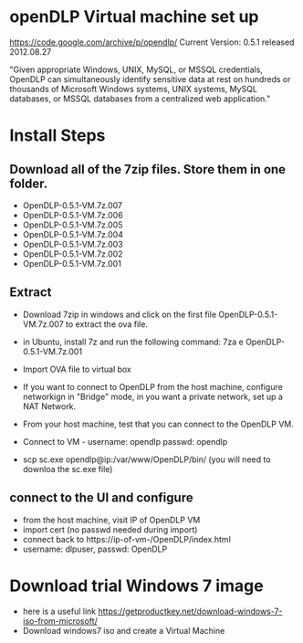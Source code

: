# openDLP Virtual machine set up
https://code.google.com/archive/p/opendlp/
Current Version: 0.5.1 released 2012.08.27

"Given appropriate Windows, UNIX, MySQL, or MSSQL credentials, OpenDLP can simultaneously identify sensitive data at rest on hundreds or thousands of Microsoft Windows systems, UNIX systems, MySQL databases, or MSSQL databases from a centralized web application."

# Install Steps
## Download all of the 7zip files. Store them in one folder. 
- OpenDLP-0.5.1-VM.7z.007 	
- OpenDLP-0.5.1-VM.7z.006 	
- OpenDLP-0.5.1-VM.7z.005 	
- OpenDLP-0.5.1-VM.7z.004 	
- OpenDLP-0.5.1-VM.7z.003 	
- OpenDLP-0.5.1-VM.7z.002 	
- OpenDLP-0.5.1-VM.7z.001 	

## Extract
- Download 7zip in windows and click on the first file OpenDLP-0.5.1-VM.7z.007 to extract the ova file.

- in Ubuntu, install 7z and run the following command: 7za e OpenDLP-0.5.1-VM.7z.001
- Import OVA file to virtual box
- If you want to connect to OpenDLP from the host machine, configure networkign in "Bridge" mode, in you want a private network, set up a NAT Network.
- From your host machine, test that you can connect to the OpenDLP VM.
- Connect to VM - username: opendlp  passwd: opendlp
- scp sc.exe opendlp@ip:/var/www/OpenDLP/bin/ (you will need to downloa the sc.exe file)


## connect to the UI and configure
- from the host machine, visit IP of OpenDLP VM
- import cert (no passwd needed during import)
- connect back to https://ip-of-vm-/OpenDLP/index.html
- username: dlpuser, passwd: OpenDLP

# Download trial Windows 7 image
- here is a useful link https://getproductkey.net/download-windows-7-iso-from-microsoft/
- Download windows7 iso and create a Virtual Machine



